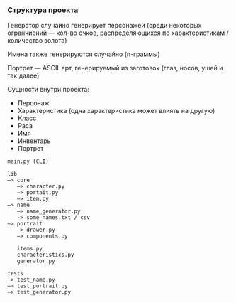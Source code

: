 ### Структура проекта

Генератор случайно генерирует персонажей (среди некоторых огранчиений — кол-во очков, распределяющихся по характеристикам / количество золота)

Имена также генерируются случайно (n-граммы)

Портрет — ASCII-арт, генерируемый из заготовок (глаз, носов, ушей и так далее)

Сущности внутри проекта:
- Персонаж
- Характеристика (одна характеристика может влиять на другую)
- Класс
- Раса
- Имя
- Инвентарь
- Портрет

```
main.py (CLI)

lib
—> core
   —> character.py
   —> portait.py
   —> item.py
—> name
   —> name_generator.py
   -> some_names.txt / csv
—> portrait
   —> drawer.py
   —> components.py
   
   items.py
   characteristics.py
   generator.py

tests
—> test_name.py
—> test_portrait.py
—> test_generator.py
```